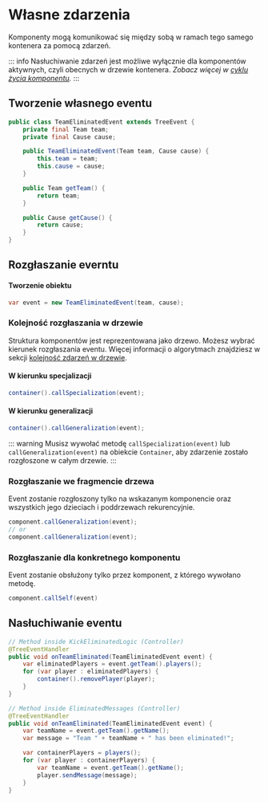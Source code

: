 # Własne zdarzenia
Komponenty mogą komunikować się między sobą w ramach tego samego kontenera za pomocą zdarzeń.

::: info
Nasłuchiwanie zdarzeń jest możliwe wyłącznie dla komponentów aktywnych, czyli obecnych w drzewie kontenera.
*Zobacz więcej w [cyklu życia komponentu](/pl/learn/components.md#cykl-zycia-komponentu).*
:::

## Tworzenie własnego eventu

```java
public class TeamEliminatedEvent extends TreeEvent {
    private final Team team;
    private final Cause cause;

    public TeamEliminatedEvent(Team team, Cause cause) {
        this.team = team;
        this.cause = cause;
    }

    public Team getTeam() {
        return team;
    }

    public Cause getCause() {
        return cause;
    }
}
```

## Rozgłaszanie everntu

#### Tworzenie obiektu
```java
var event = new TeamEliminatedEvent(team, cause);
```

### Kolejność rozgłaszania w drzewie
Struktura komponentów jest reprezentowana jako drzewo. Możesz wybrać kierunek rozgłaszania eventu.
Więcej informacji o algorytmach znajdziesz w sekcji [kolejność zdarzeń w drzewie](/pl/learn/nested-trees.md#generalizacji-specyfikacja).

#### W kierunku specjalizacji
```java
container().callSpecialization(event);
```
#### W kierunku generalizacji
```java
container().callGeneralization(event);
```

::: warning Musisz wywołać metodę `callSpecialization(event)` lub `callGeneralization(event)` na obiekcie `Container`, aby zdarzenie zostało rozgłoszone w całym drzewie.
:::

### Rozgłaszanie we fragmencie drzewa
Event zostanie rozgłoszony tylko na wskazanym komponencie oraz wszystkich jego dzieciach i poddrzewach rekurencyjnie.
```java
component.callGeneralization(event);
// or
component.callGeneralization(event);
```

### Rozgłaszanie dla konkretnego komponentu
Event zostanie obsłużony tylko przez komponent, z którego wywołano metodę.
```java
component.callSelf(event)
```

## Nasłuchiwanie eventu
```java
// Method inside KickEliminatedLogic (Controller)
@TreeEventHandler
public void onTeamEliminated(TeamEliminatedEvent event) {
    var eliminatedPlayers = event.getTeam().players();
    for (var player : eliminatedPlayers) {
        container().removePlayer(player);    
    }
}
```
```java
// Method inside EliminatedMessages (Controller)
@TreeEventHandler
public void onTeamEliminated(TeamEliminatedEvent event) {
    var teamName = event.getTeam().getName();
    var message = "Team " + teamName + " has been eliminated!";

    var containerPlayers = players();
    for (var player : containerPlayers) {
        var teamName = event.getTeam().getName();
        player.sendMessage(message);    
    }
}
```
